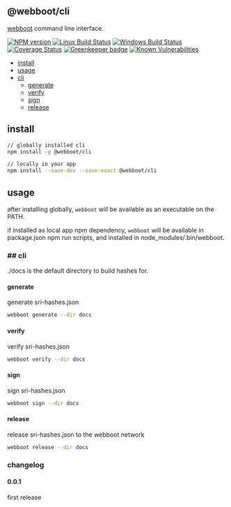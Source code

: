 ## @webboot/cli

[webboot](https://webboot.github.io) command line interface.

[![NPM version][npm-image]][npm-url]
[![Linux Build Status][travis-image]][travis-url]
[![Windows Build Status][appveyor-image]][appveyor-url]
[![Coverage Status][coveralls-image]][coveralls-url]
[![Greenkeeper badge][greenkeeper-image]][greenkeeper-url]
[![Known Vulnerabilities][snyk-image]][snyk-url]

[npm-image]: https://img.shields.io/npm/v/@webboot/cli.svg
[npm-url]: https://www.npmjs.com/package/@webboot/cli
[travis-image]: https://img.shields.io/travis/com/webboot/cli/master
[travis-url]: https://travis-ci.com/webboot/cli
[appveyor-image]: https://img.shields.io/appveyor/ci/webboot/cli/master.svg
[appveyor-url]: https://ci.appveyor.com/project/webboot/cli/branch/master
[coveralls-image]: https://coveralls.io/repos/github/webboot/cli/badge.svg
[coveralls-url]: https://coveralls.io/github/webboot/cli
[greenkeeper-image]: https://badges.greenkeeper.io/webboot/cli.svg
[greenkeeper-url]: https://badges.greenkeeper.io/webboot/cli.svg
[snyk-image]: https://snyk.io/test/github/webboot/cli/badge.svg
[snyk-url]: https://snyk.io/test/github/webboot/cli


* [install](/#install)
* [usage](/#usage)
* [cli](/#cli)
  * [generate](/#cli-generate)
  * [verify](/#cli-verify)
  * [sign](/#cli-sign)
  * [release](/#cli-release)

## <a name="install"></a>install

```bash
// globally installed cli
npm install -g @webboot/cli

// locally in your app
npm install --save-dev --save-exact @webboot/cli
```

## <a name="usage"></a>usage
after installing globally, `webboot` will be available as an executable on the PATH.

if installed as local app npm dependency, `webboot`
will be available in package.json npm run scripts,
and installed in node_modules/.bin/webboot.

### ## <a name="cli"></a>cli

./docs is the default directory to build hashes for.

#### <a name="cli-generate"></a>generate
generate sri-hashes.json
```bash
webboot generate --dir docs
```

#### <a name="cli-verify"></a>verify
verify sri-hashes.json
```bash
webboot verify --dir docs
```

#### <a name="cli-sign"></a>sign
sign sri-hashes.json
```bash
webboot sign --dir docs
```

#### <a name="cli-release"></a>release
release sri-hashes.json to the webboot network
```bash
webboot release --dir docs
```

### changelog

#### 0.0.1
first release
